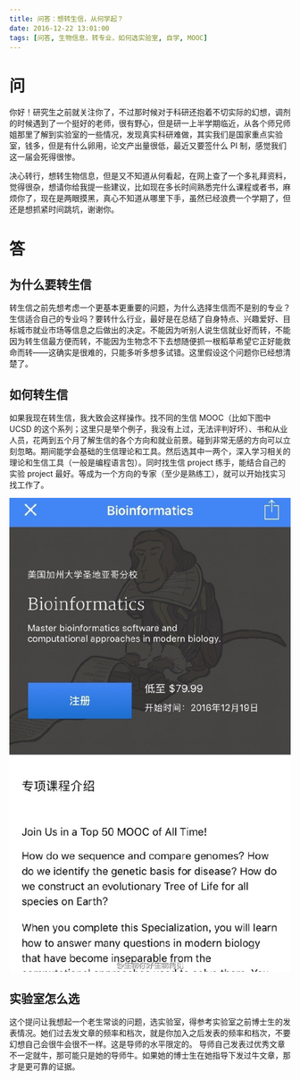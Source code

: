 ```yaml
---
title: 问答：想转生信，从何学起？
date: 2016-12-22 13:01:00
tags: [问答, 生物信息，转专业，如何选实验室, 自学, MOOC]
---
```


# 问
你好！研究生之前就关注你了，不过那时候对于科研还抱着不切实际的幻想，调剂的时候遇到了一个挺好的老师，很有野心，但是研一上半学期临近，从各个师兄师姐那里了解到实验室的一些情况，发现真实科研难做，其实我们是国家重点实验室，钱多，但是有什么卵用，论文产出量很低，最近又要签什么 PI 制，感觉我们这一届会死得很惨。

决心转行，想转生物信息，但是又不知道从何看起，在网上查了一个多礼拜资料，觉得很杂，想请你给我提一些建议，比如现在多长时间熟悉完什么课程或者书，麻烦你了，现在是两眼摸黑，真心不知道从哪里下手，虽然已经浪费一个学期了，但还是想抓紧时间跳坑，谢谢你。

# 答
## 为什么要转生信
转生信之前先想考虑一个更基本更重要的问题，为什么选择生信而不是别的专业？生信适合自己的专业吗？要转什么行业，最好是在总结了自身特点、兴趣爱好、目标城市就业市场等信息之后做出的决定。不能因为听别人说生信就业好而转，不能因为转生信最方便而转，不能因为生物念不下去想随便抓一根稻草希望它正好能救命而转——这确实是很难的，只能多听多想多试错。这里假设这个问题你已经想清楚了。

## 如何转生信
如果我现在转生信，我大致会这样操作。找不同的生信 MOOC（比如下图中 UCSD 的这个系列；这里只是举个例子，我没有上过，无法评判好坏）、书和从业人员，花两到五个月了解生信的各个方向和就业前景。碰到非常无感的方向可以立刻忽略。期间能学会基础的生信理论和工具。然后选其中一两个，深入学习相关的理论和生信工具（一般是编程语言包）。同时找生信 project 练手，能结合自己的实验 project 最好。等成为一个方向的专家（至少是熟练工），就可以开始找实习找工作了。

![](/images/ucsd-bioinfo-mooc.jpg)

## 实验室怎么选
这个提问让我想起一个老生常谈的问题，选实验室，得参考实验室之前博士生的发表情况。她们过去发文章的频率和档次，就是你加入之后发表的频率和档次，不要幻想自己会很牛会很不一样。这是导师的水平限定的。 导师自己发表过优秀文章不一定就牛，那可能只是她的导师牛。如果她的博士生在她指导下发过牛文章，那才是更可靠的证据。
